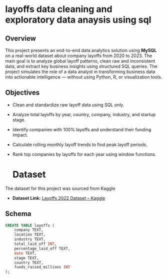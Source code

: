 # layoffs data cleaning and exploratory data anaysis using sql


## Overview

This project presents an end-to-end data analytics solution using **MySQL** on a real-world dataset about company layoffs from 2020 to 2023. The main goal is to analyze global layoff patterns, clean raw and inconsistent data, and extract key business insights using structured SQL queries. The project simulates the role of a data analyst in transforming business data into actionable intelligence — without using Python, R, or visualization tools.

## Objectives

- Clean and standardize raw layoff data using SQL only.
- Analyze total layoffs by year, country, company, industry, and startup stage.
- Identify companies with 100% layoffs and understand their funding impact.
- Calculate rolling monthly layoff trends to find peak layoff periods.
- Rank top companies by layoffs for each year using window functions.

  # Dataset

The dataset for this project was sourced from Kaggle 
- **Dataset Link:** [Layoffs 2022 Dataset – Kaggle](https://www.kaggle.com/datasets/swaptr/layoffs-2022)


## Schema

```sql
CREATE TABLE layoffs (
    company TEXT,
    location TEXT,
    industry TEXT,
    total_laid_off INT,
    percentage_laid_off TEXT,
    date TEXT,
    stage TEXT,
    country TEXT,
    funds_raised_millions INT
);
```
